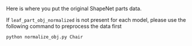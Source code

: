 Here is where you put the original ShapeNet parts data.

If `leaf_part_obj_normalized` is not present for each model, please use the following command to preprocess the data first

    python normalize_obj.py Chair
